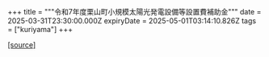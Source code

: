 +++
title = """令和7年度栗山町小規模太陽光発電設備等設置費補助金"""
date = 2025-03-31T23:30:00.000Z
expiryDate = 2025-05-01T03:14:10.826Z
tags = ["kuriyama"]
+++


[[source]](https://www.town.kuriyama.hokkaido.jp/site/-/22257.html)
